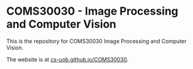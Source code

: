 # COMS30030 - Image Processing and Computer Vision

This is the repository for COMS30030 Image Processing and Computer Vision.

The website is at [cs-uob.github.io/COMS30030](https://cs-uob.github.io/COMS30030).
